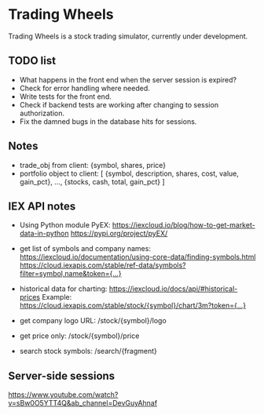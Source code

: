 # Trading Wheels

Trading Wheels is a stock trading simulator, currently under development.

## TODO list

- What happens in the front end when the server session is expired?
- Check for error handling where needed.
- Write tests for the front end.
- Check if backend tests are working after changing to session authorization.
- Fix the damned bugs in the database hits for sessions.

## Notes

- trade_obj from client:
  {symbol, shares, price}
- portfolio object to client:
  [
  {symbol, description, shares, cost, value, gain_pct},
  ...,
  {stocks, cash, total, gain_pct}
  ]

## IEX API notes

- Using Python module PyEX: https://iexcloud.io/blog/how-to-get-market-data-in-python
  https://pypi.org/project/pyEX/

- get list of symbols and company names:
  https://iexcloud.io/documentation/using-core-data/finding-symbols.html
  https://cloud.iexapis.com/stable/ref-data/symbols?filter=symbol,name&token={...}
- historical data for charting:
  https://iexcloud.io/docs/api/#historical-prices
  Example: https://cloud.iexapis.com/stable/stock/{symbol}/chart/3m?token={...}
- get company logo URL:
  /stock/{symbol}/logo
- get price only: /stock/{symbol}/price
- search stock symbols: /search/{fragment}

## Server-side sessions

https://www.youtube.com/watch?v=sBw0O5YTT4Q&ab_channel=DevGuyAhnaf
